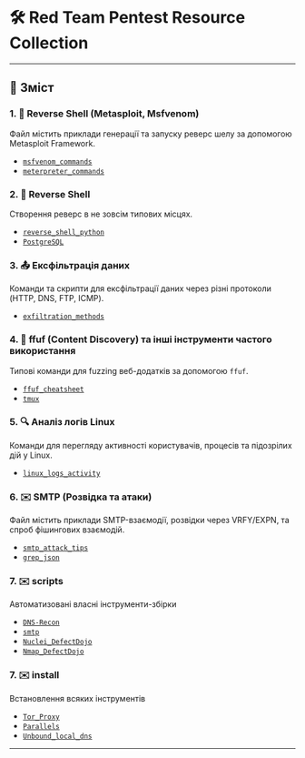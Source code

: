 # 🛠️ Red Team Pentest Resource Collection

---

## 📁 Зміст

### 1. 🎯 Reverse Shell (Metasploit, Msfvenom)
Файл містить приклади генерації та запуску реверс шелу за допомогою Metasploit Framework.
- [`msfvenom_commands`](https://github.com/Zavada-Nazarii/usefulCommands/blob/master/msfvenom_commands_uk.md)
- [`meterpreter_commands`](https://github.com/Zavada-Nazarii/usefulCommands/blob/master/meterpreter_commands_uk.md)

### 2. 🐍 Reverse Shell
Створення реверс в не зовсім типових місцях.
- [`reverse_shell_python`](https://github.com/Zavada-Nazarii/usefulCommands/blob/master/python_attack_vectors_uk.md)
- [`PostgreSQL`](https://github.com/Zavada-Nazarii/usefulCommands/blob/master/PostgreSQL_rce_reverse_shell.md)

### 3. 📤 Ексфільтрація даних
Команди та скрипти для ексфільтрації даних через різні протоколи (HTTP, DNS, FTP, ICMP).
- [`exfiltration_methods`](https://github.com/Zavada-Nazarii/usefulCommands/blob/master/exfiltration_cheatsheet.md)

### 4. 🚀 ffuf (Content Discovery) та інші інструменти частого використання
Типові команди для fuzzing веб-додатків за допомогою `ffuf`.
- [`ffuf_cheatsheet`](https://github.com/Zavada-Nazarii/usefulCommands/blob/master/ffuf_commands_uk.md)
- [`tmux`](https://github.com/Zavada-Nazarii/usefulCommands/blob/master/tmux_README.md)

### 5. 🔍 Аналіз логів Linux
Команди для перегляду активності користувачів, процесів та підозрілих дій у Linux.
- [`linux_logs_activity`](https://github.com/Zavada-Nazarii/usefulCommands/blob/master/Linux_Security_Monitoring_README.md)

### 6. ✉️ SMTP (Розвідка та атаки)
Файл містить приклади SMTP-взаємодії, розвідки через VRFY/EXPN, та спроб фішингових взаємодій.
- [`smtp_attack_tips`](https://github.com/Zavada-Nazarii/usefulCommands/blob/master/SMTP_Pentesting_README.md)
- [`grep_json`](https://github.com/Zavada-Nazarii/usefulCommands/blob/master/README_mail_extract.md)

### 7. ✉️ scripts
Автоматизовані власні інструменти-збірки
- [`DNS-Recon`](https://github.com/Zavada-Nazarii/usefulCommands/tree/master/scripts/DNS-Recon)
- [`smtp`](https://github.com/Zavada-Nazarii/usefulCommands/tree/master/scripts/smtp)
- [`Nuclei_DefectDojo`](https://github.com/Zavada-Nazarii/Nuclei_DefectDojo)
- [`Nmap_DefectDojo`](https://github.com/Zavada-Nazarii/Nmap_DefectDojo)

### 7. ✉️ install
Встановлення всяких інструментів
- [`Tor_Proxy`](https://github.com/Zavada-Nazarii/install/blob/master/Tor_Proxy.md)
- [`Parallels`](https://github.com/Zavada-Nazarii/install/blob/master/manually_install_Parallels.md)
- [`Unbound_local_dns`](https://github.com/Zavada-Nazarii/install/blob/master/readme_unbound_local_dns.md)
---
